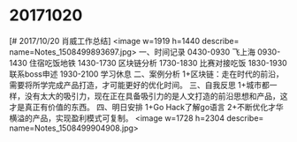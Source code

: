 # 20171020

[# 2017/10/20 肖威工作总结]
<image w=1919 h=1440 describe= name=Notes_1508499893697.jpg>
一、时间记录
0430-0930 飞上海
0930-1430 住宿吃饭地铁
1430-1730 区块链分析
1730-1830 比赛对接吃饭
1830-1930 联系boss申述
1930-2100 学习休息
二、案例分析
1+区块链：走在时代的前沿，需要将所学完成产品打造，才可能更好的优化时间。
三、自我反思
1+城市都一样，没有太大的吸引力，现在正在具备吸引力的是人文打造的前沿思想和产品，这才是真正有价值的东西。
四、明日安排
1+Go Hack了解go语言
2+不断优化才华横溢的产品，实现盈利模式可复制。
<image w=1728 h=2304 describe= name=Notes_1508499904908.jpg>

